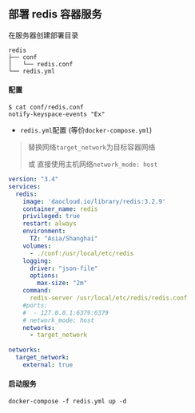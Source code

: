## 部署 redis 容器服务
在服务器创建部署目录
```
redis
├── conf
│   └── redis.conf
└── redis.yml
```

#### 配置
```shell
$ cat conf/redis.conf
notify-keyspace-events "Ex"
```

- `redis.yml`配置 (等价`docker-compose.yml`)

> 替换网络`target_network`为目标容器网络
> 
> 或 直接使用主机网络`network_mode: host`
>
```YAML
version: "3.4"
services:
  redis:
    image: 'daocloud.io/library/redis:3.2.9'
    container_name: redis
    privileged: true
    restart: always
    environment:
      TZ: "Asia/Shanghai"
    volumes:
      - ./conf:/usr/local/etc/redis
    logging:
      driver: "json-file"
      options:
        max-size: "2m"      
    command:
      redis-server /usr/local/etc/redis/redis.conf
    #ports:
    #  - 127.0.0.1:6379:6379
    # network_mode: host
    networks:
      - target_network
      
networks: 
  target_network:
    external: true      
```

#### 启动服务
```
docker-compose -f redis.yml up -d 
```

